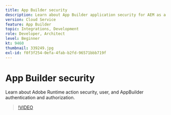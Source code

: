 ```yaml
---
title: App Builder security
description: Learn about App Builder application security for AEM as a Cloud Service.
version: Cloud Service
feature: App Builder
topic: Integrations, Development
role: Developer, Architect
level: Beginner
kt: 9460
thumbnail: 339249.jpg
exl-id: f0f3f254-0efa-4fab-b2fd-96571bbb719f
---
```

# App Builder security

Learn about Adobe Runtime action security, user, and AppBuilder authentication and authorization.

>[!VIDEO](https://video.tv.adobe.com/v/339249/?quality=12&learn=on)
